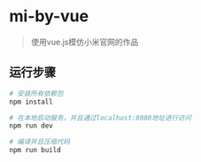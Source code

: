 # mi-by-vue

> 使用vue.js模仿小米官网的作品

## 运行步骤

``` bash
# 安装所有依赖包
npm install

# 在本地启动服务，并且通过localhost:8080地址进行访问
npm run dev

# 编译并且压缩代码
npm run build  